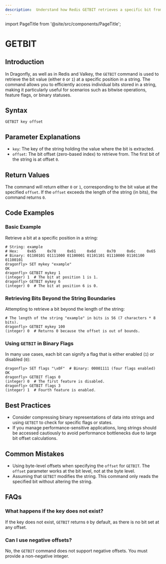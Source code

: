 ```yaml
---
description:  Understand how Redis GETBIT retrieves a specific bit from a string value.
---
```


import PageTitle from '@site/src/components/PageTitle';

# GETBIT

<PageTitle title="Redis GETBIT Command (Documentation) | Dragonfly" />

## Introduction

In Dragonfly, as well as in Redis and Valkey, the `GETBIT` command is used to retrieve the bit value (either `0` or `1`) at a specific position in a string.
The command allows you to efficiently access individual bits stored in a string, making it particularly useful for scenarios such as bitwise operations, feature flags, or binary statuses.

## Syntax

```shell
GETBIT key offset
```

## Parameter Explanations

- `key`: The key of the string holding the value where the bit is extracted.
- `offset`: The bit offset (zero-based index) to retrieve from. The first bit of the string is at offset `0`.

## Return Values

The command will return either `0` or `1`, corresponding to the bit value at the specified `offset`.
If the `offset` exceeds the length of the string (in bits), the command returns `0`.

## Code Examples

### Basic Example

Retrieve a bit at a specific position in a string:

```shell
# String: example
# Hex:    0x65     0x78     0x61     0x6d     0x70     0x6c     0x65
# Binary: 01100101 01111000 01100001 01101101 01110000 01101100 01100101
dragonfly> SET mykey "example"
OK
dragonfly> GETBIT mykey 1
(integer) 1  # The bit at position 1 is 1.
dragonfly> GETBIT mykey 6
(integer) 0  # The bit at position 6 is 0.
```

### Retrieving Bits Beyond the String Boundaries

Attempting to retrieve a bit beyond the length of the string:

```shell
# The length of the string "example" in bits is 56 (7 characters * 8 bits).
dragonfly> GETBIT mykey 100
(integer) 0  # Returns 0 because the offset is out of bounds.
```

### Using `GETBIT` in Binary Flags

In many use cases, each bit can signify a flag that is either enabled (`1`) or disabled (`0`):

```shell
dragonfly> SET flags "\x0F"  # Binary: 00001111 (four flags enabled)
OK
dragonfly> GETBIT flags 0
(integer) 0  # The first feature is disabled.
dragonfly> GETBIT flags 3
(integer) 1  # Fourth feature is enabled.
```

## Best Practices

- Consider compressing binary representations of data into strings and using `GETBIT` to check for specific flags or states.
- If you manage performance-sensitive applications, long strings should be accessed cautiously to avoid performance bottlenecks due to large bit offset calculations.

## Common Mistakes

- Using byte-level offsets when specifying the `offset` for `GETBIT`. The `offset` parameter works at the bit level, not at the byte level.
- Assuming that `GETBIT` modifies the string. This command only reads the specified bit without altering the string.

## FAQs

### What happens if the key does not exist?

If the key does not exist, `GETBIT` returns `0` by default, as there is no bit set at any offset.

### Can I use negative offsets?

No, the `GETBIT` command does not support negative offsets. You must provide a non-negative integer.